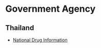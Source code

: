 # Government Agency

## Thailand
* [National Drug Information](https://ndi.fda.moph.go.th/drug_info)
